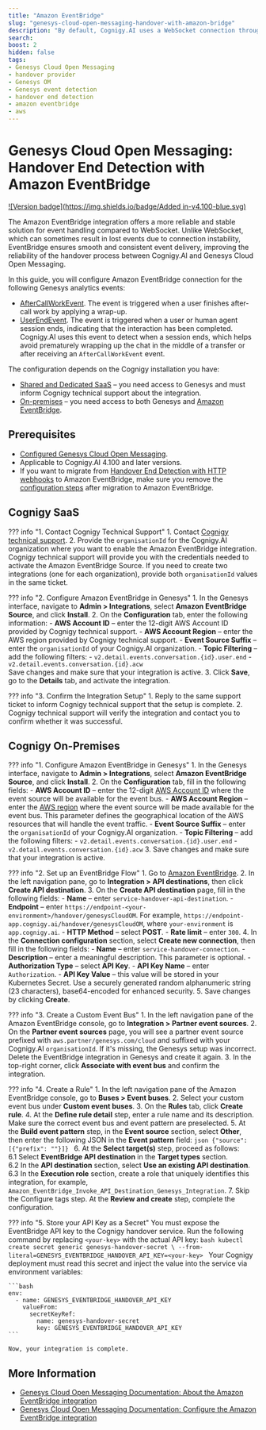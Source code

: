 ```yaml
---
title: "Amazon EventBridge"
slug: "genesys-cloud-open-messaging-handover-with-amazon-bridge"
description: "By default, Cognigy.AI uses a WebSocket connection through the Notifications API to detect handover completion. Alternatively, you can use HTTP webhooks with Triggers and Web Services Data Actions to send requests to Cognigy.AI."
search:
boost: 2
hidden: false
tags:
- Genesys Cloud Open Messaging
- handover provider
- Genesys OM
- Genesys event detection
- handover end detection
- amazon eventbridge
- aws
---
```


# Genesys Cloud Open Messaging: Handover End Detection with Amazon EventBridge

[![Version badge](https://img.shields.io/badge/Added in-v4.100-blue.svg)](../../../release-notes/4.100.md)

The Amazon EventBridge integration offers a more reliable and stable solution for event handling compared to WebSocket. 
Unlike WebSocket, which can sometimes result in lost events due to connection instability, EventBridge ensures smooth and consistent event delivery, improving the reliability of the handover process between Cognigy.AI and Genesys Cloud Open Messaging.

In this guide, you will configure Amazon EventBridge connection for the following Genesys analytics events:

- [AfterCallWorkEvent](https://developer.genesys.cloud/analyticsdatamanagement/analytics/detail/analytics-detail-events#aftercallworkevent). The event is triggered when a user finishes after-call work by applying a wrap-up.
- [UserEndEvent](https://developer.genesys.cloud/analyticsdatamanagement/analytics/detail/analytics-detail-events#userendevent). The event is triggered when a user or human agent session ends, indicating that the interaction has been completed. Cognigy.AI uses this event to detect when a session ends, which helps avoid prematurely wrapping up the chat in the middle of a transfer or after receiving an `AfterCallWorkEvent` event.

The configuration depends on the Cognigy installation you have:

- [Shared and Dedicated SaaS](#cognigy-saas) – you need access to Genesys and must inform Cognigy technical support about the integration.
- [On-premises](#cognigy-on-premises) – you need access to both Genesys and [Amazon EventBridge](https://aws.amazon.com/eventbridge/).

## Prerequisites

- [Configured Genesys Cloud Open Messaging](genesys-cloud-open-messaging.md). 
- Applicable to Cognigy.AI 4.100 and later versions. 
- If you want to migrate from [Handover End Detection with HTTP webhooks](genesys-cloud-open-messaging-handover-end-detection.md) to Amazon EventBridge, make sure you remove the [configuration steps](genesys-cloud-open-messaging-handover-end-detection.md#configuration-steps) after migration to Amazon EventBridge.

## Cognigy SaaS

??? info "1. Contact Cognigy Technical Support"
    1. Contact [Cognigy technical support](../../../help/get-help.md).
    2. Provide the `organisationId` for the Cognigy.AI organization where you want to enable the Amazon EventBridge integration. Cognigy technical support will provide you with the credentials needed to activate the Amazon EventBridge Source. If you need to create two integrations (one for each organization), provide both `organisationId` values in the same ticket.

??? info "2. Configure Amazon EventBridge in Genesys"
    1. In the Genesys interface, navigate to **Admin > Integrations**, select **Amazon EventBridge Source**, and click **Install**.
    2. On the **Configuration** tab, enter the following information:
        - **AWS Account ID** – enter the 12-digit AWS Account ID provided by Cognigy technical support.
        - **AWS Account Region** – enter the AWS region provided by Cognigy technical support.
        - **Event Source Suffix** – enter the `organisationId` of your Cognigy.AI organization.
        - **Topic Filtering** – add the following filters:
            - `v2.detail.events.conversation.{id}.user.end`
            - `v2.detail.events.conversation.{id}.acw`<br>
        Save changes and make sure that your integration is active.
    3. Click **Save**, go to the **Details** tab, and activate the integration.

??? info "3. Confirm the Integration Setup"
    1. Reply to the same support ticket to inform Cognigy technical support that the setup is complete.
    2. Cognigy technical support will verify the integration and contact you to confirm whether it was successful.

## Cognigy On-Premises

??? info "1. Configure Amazon EventBridge in Genesys"
    1. In the Genesys interface, navigate to **Admin > Integrations**, select **Amazon EventBridge Source**, and click **Install**.
    2. On the **Configuration** tab, fill in the following fields:
        - **AWS Account ID** – enter the 12-digit [AWS Account ID](https://docs.aws.amazon.com/accounts/latest/reference/manage-acct-identifiers.html) where the event source will be available for the event bus.
        - **AWS Account Region** – enter the [AWS region](https://docs.aws.amazon.com/eventbridge/latest/userguide/eb-saas.html) where the event source will be made available for the event bus. This parameter defines the geographical location of the AWS resources that will handle the event traffic.
        - **Event Source Suffix** – enter the `organisationId` of your Cognigy.AI organization.
        - **Topic Filtering** – add the following filters:
            - `v2.detail.events.conversation.{id}.user.end`
            - `v2.detail.events.conversation.{id}.acw`
    3. Save changes and make sure that your integration is active.

??? info "2. Set up an EventBridge Flow"
    1. Go to [Amazon EventBridge](https://console.aws.amazon.com/events).
    2. In the left navigation pane, go to **Integration > API destinations**, then click **Create API destination**.
    3. On the **Create API destination** page, fill in the following fields:
        - **Name** – enter `service-handover-api-destination`. 
        - **Endpoint** – enter `https://endpoint-<your-environment>/handover/genesysCloudOM`. For example, `https://endpoint-app.cognigy.ai/handover/genesysCloudOM`, where `your-environment` is `app.cognigy.ai`.
        - **HTTP Method** – select **POST**.
        - **Rate limit** – enter `300`.
    4. In the **Connection configuration** section, select **Create new connection**, then fill in the following fields:
        - **Name** – enter `service-handover-connection`.
        - **Description** – enter a meaningful description. This parameter is optional.
        - **Authorization Type** – select **API Key**.
        - **API Key Name** – enter `Authorization`. 
        - **API Key Value** – this value will be stored in your Kubernetes Secret. Use a securely generated random alphanumeric string (23 characters), base64-encoded for enhanced security.
    5. Save changes by clicking **Create**.

??? info "3. Create a Custom Event Bus"
    1. In the left navigation pane of the Amazon EventBridge console, go to **Integration > Partner event sources**.
    2. On the **Partner event sources** page, you will see a partner event source prefixed with `aws.partner/genesys.com/cloud` and suffixed with your Cognigy.AI `organisationId`. If it's missing, the Genesys setup was incorrect. Delete the EventBridge integration in Genesys and create it again.
    3. In the top-right corner, click **Associate with event bus** and confirm the integration.

??? info "4. Create a Rule"
    1. In the left navigation pane of the Amazon EventBridge console, go to **Buses > Event buses**.
    2. Select your custom event bus under **Custom event buses**.
    3. On the **Rules** tab, click **Create rule**.
    4. At the **Define rule detail** step, enter a rule name and its description. Make sure the correct event bus and event pattern are preselected.
    5. At the **Build event pattern** step, in the **Event source** section, select **Other**, then enter the following JSON in the **Event pattern** field:
        ```json
        {"source": [{"prefix": ""}]}
        ```
    6. At the **Select target(s)** step, proceed as follows:<br>
        6.1 Select **EventBridge API destination** in the **Target types** section.<br>
        6.2 In the **API destination** section, select **Use an existing API destination**.<br>
        6.3 In the **Execution role** section, create a role that uniquely identifies this integration, for example, `Amazon_EventBridge_Invoke_API_Destination_Genesys_Integration`.
    7. Skip the Configure tags step. At the **Review and create** step, complete the configuration.

??? info "5. Store your API Key as a Secret"
    You must expose the EventBridge API key to the Cognigy handover service.
    Run the following command by replacing `<your-key>` with the actual API key:
    ```bash
    kubectl create secret generic genesys-handover-secret \
    --from-literal=GENESYS_EVENTBRIDGE_HANDOVER_API_KEY=<your-key>
    ```
    Your Cognigy deployment must read this secret and inject the value into the service via environment variables:

    ```bash
    env:
      - name: GENESYS_EVENTBRIDGE_HANDOVER_API_KEY
        valueFrom:
          secretKeyRef:
            name: genesys-handover-secret
            key: GENESYS_EVENTBRIDGE_HANDOVER_API_KEY
    ```

    Now, your integration is complete.
    
## More Information

- [Genesys Cloud Open Messaging Documentation: About the Amazon EventBridge integration](https://help.mypurecloud.com/articles/about-the-amazon-eventbridge-integration/)
- [Genesys Cloud Open Messaging Documentation: Configure the Amazon EventBridge integration](https://help.mypurecloud.com/articles/configure-the-amazon-eventbridge-integration/)
